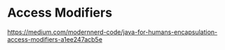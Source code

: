 # Access Modifiers

https://medium.com/modernnerd-code/java-for-humans-encapsulation-access-modifiers-a1ee247acb5e
